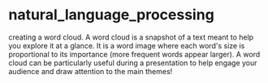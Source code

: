 # natural_language_processing
 creating a word cloud. A word cloud is a snapshot of a text meant to help you explore it at a glance. It is a word image where each word's size is proportional to its importance (more frequent words appear larger). A word cloud can be particularly useful during a presentation to help engage your audience and draw attention to the main themes!

